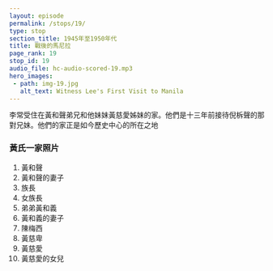 ```yaml
---
layout: episode
permalink: /stops/19/
type: stop
section_title: 1945年至1950年代
title: 戰後的馬尼拉
page_rank: 19
stop_id: 19
audio_file: hc-audio-scored-19.mp3
hero_images:
 - path: img-19.jpg
   alt_text: Witness Lee's First Visit to Manila
---
```


<!-- Witness Lee stayed in the house of Brother Huang Ho Seng and his sister, Ng Chu Ai — the same pair of siblings who extended hospitality to Watchman Nee thirteen years earlier. Their house stood on the very ground where the History Center stands today.

### The Huang Family 

1. Huang Ho Seng
2. Huang Ho Seng's wife
3. Patriarch
4. Matriarch
5. Younger brother Huang Ho Gi
6. Huang Ho Gi's wife
7. Mercy Chen
8. Ng Chu Pi
9. Ng Chu Ai
10. Ahi, daughter of Ng Chu Ai and mother of Sammy Chan -->

<!---
title: 戰後的馬尼拉
-->
李常受住在黃和聲弟兄和他妹妹黃慈愛姊妹的家。他們是十三年前接待倪柝聲的那對兄妹。他們的家正是如今歷史中心的所在之地

### 黃氏一家照片 
1. 黃和聲
2. 黃和聲的妻子
3. 族長
4. 女族長
5. 弟弟黃和義
6. 黃和義的妻子
7. 陳梅西
8. 黃慈卑
9. 黃慈愛
10. 黃慈愛的女兒


<!--- TRANSCRIPT
Afterward, arrangements were made for him to stay in the house of Brother Huang Ho Seng and his sister, Ng Chu Ai - the same siblings who extended hospitality to Watchman Nee thirteen years earlier. 

It is of great historic significance to note that the very ground where you stand today is where the house once stood that accommodated both Watchman Nee and Witness Lee!

之後安排他住到黃和聲弟兄和他妹妹黃慈愛姊妹的家。他們也是十三年前接待倪柝聲的那對兄妹。這棟房子曾經容納了倪柝聲和李常受兩位，具有極大的歷史意義。
-->